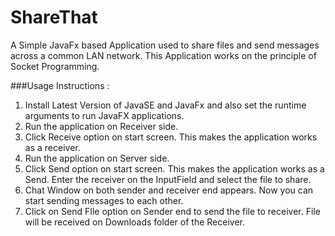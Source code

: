 # ShareThat
A Simple JavaFx based Application used to share files and send messages across a common LAN network.
This Application works on the principle of Socket Programming.

###Usage Instructions :
1. Install Latest Version of JavaSE and JavaFx and also set the runtime arguments to run JavaFX applications.
2. Run the application on Receiver side.
3. Click Receive option on start screen. This makes the application works as a receiver.
4. Run the application on Server side.
5. Click Send option on start screen. This makes the application works as a Send. Enter the receiver on the InputField and select the file to share.
6. Chat Window on both sender and receiver end appears. Now you can start sending messages to each other.
7. Click on Send FIle option on Sender end to send the file to receiver. File will be received on Downloads folder of the Receiver.